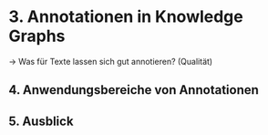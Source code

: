 # 3. Annotationen in Knowledge Graphs

-> Was für Texte lassen sich gut annotieren? (Qualität)

## 4. Anwendungsbereiche von Annotationen

## 5. Ausblick
